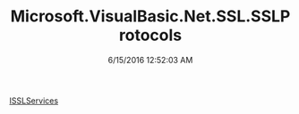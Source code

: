﻿---
title: Microsoft.VisualBasic.Net.SSL.SSLProtocols
date: 6/15/2016 12:52:03 AM
---

[ISSLServices](T-Microsoft.VisualBasic.Net.SSL.SSLProtocols.ISSLServices.html)
